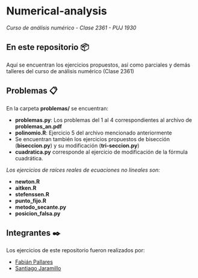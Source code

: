 # Numerical-analysis
_Curso de análisis numérico - Clase 2361 - PUJ 1930_

## En este repositorio 📦
Aquí se encuentran los ejercicios propuestos, así como parciales y demás talleres del curso de análisis numérico (Clase 2361)

## Problemas 📋
En la carpeta **problemas/** se encuentran:

* **problemas.py**: Los problemas del 1 al 4 correspondientes al archivo de **problemas_an.pdf**
* **polinomio.R**: Ejercicio 5 del archivo mencionado anteriormente
* Se encuentran también los ejercicios propuestos de bisección (**biseccion.py**) y su modificación (**tri-seccion.py**)
* **cuadratica.py** corresponde al ejercicio de modificación de la fórmula cuadrática.


_Los ejercicios de raíces reales de ecuaciones no lineales son:_
* **newton.R**
* **aitken.R**
* **stefenssen.R**
* **punto_fijo.R**
* **metodo_secante.py**
* **posicion_falsa.py**

## Integrantes ✒️
Los ejercicios de este repositorio fueron realizados por:
* [Fabián Pallares](https://github.com/FabianPallaresJ)
* [Santiago Jaramillo](https://github.com/Ljara20)
